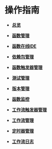 # 操作指南<a name="ZH-CN_TOPIC_0149027213"></a>

-   **[总览](总览.md)**  

-   **[函数管理](函数管理.md)**  

-   **[函数在线IDE](函数在线IDE.md)**  

-   **[依赖包管理](依赖包管理.md)**  

-   **[函数触发器管理](函数触发器管理.md)**  

-   **[测试管理](测试管理.md)**  

-   **[版本管理](版本管理.md)**  

-   **[函数监控](函数监控.md)**  

-   **[工作流触发器管理](工作流触发器管理.md)**  

-   **[工作流管理](工作流管理.md)**  

-   **[定时器管理](定时器管理.md)**  

-   **[工作流日志](工作流日志.md)**  


